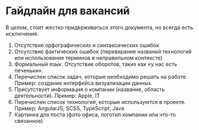 # Гайдлайн для вакансий

В целом, стоит жестко придерживаться этого документа, но всегда есть исключения.

1. Отсутствие орфографических и синтаксических ошибок
2. Отсутствие фактических ошибок (перевирание названий технологий или использование терминов  в неправильном контексте)
3. Формальный язык. Отсутствие оборотов, таких как «у нас есть печеньки».
4. Перечислен список задач, которые необходимо решать на работе. Пример: создание интерфейса визуализации данных.
5. Присутствует информация о компании (название, область деятельности). Пример: Apple, IT
6. Перечислен список технологий, которые используются в проекте. Пример: AngularJS, SCSS, TypeScript, Java
7. Картинка для поста (фото офиса, логотип компании или что-то связанное)
